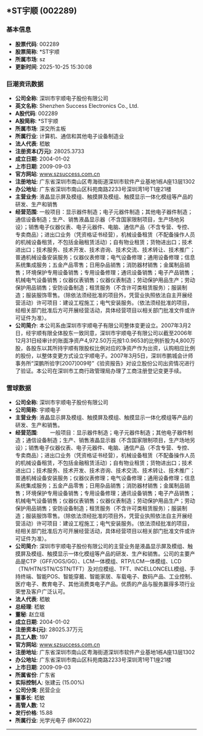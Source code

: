 ## *ST宇顺 (002289)

### 基本信息

- **股票代码**: 002289
- **股票简称**: *ST宇顺
- **所属市场**: sz
- **更新时间**: 2025-10-25 15:30:08

### 巨潮资讯数据

- **公司全称**: 深圳市宇顺电子股份有限公司
- **英文名称**: Shenzhen Success Electronics Co., Ltd.
- **A股代码**: 002289
- **A股简称**: *ST宇顺
- **所属市场**: 深交所主板
- **所属行业**: 计算机、通信和其他电子设备制造业
- **法人代表**: 嵇敏
- **注册资本(万元)**: 28025.3733
- **成立日期**: 2004-01-02
- **上市日期**: 2009-09-03
- **官方网站**: www.szsuccess.com.cn
- **注册地址**: 广东省深圳市南山区粤海街道深圳市软件产业基地1栋A座13层1302
- **办公地址**: 广东省深圳市南山区科苑南路2233号深圳湾1号T1座21楼
- **主营业务**: 液晶显示屏及模组、触摸屏及模组、触摸显示一体化模组等产品的研发、生产和销售
- **经营范围**: 一般项目：显示器件制造；电子元器件制造；其他电子器件制造；通信设备制造；生产、销售液晶显示器（不含国家限制项目，生产场地另设）；销售电子仪器仪表、电子元器件、电脑、通信产品（不含专营、专控、专卖商品）；进出口业务（凭资格证书经营），机械设备租赁（不配备操作人员的机械设备租赁，不包括金融租赁活动）；自有物业租赁；货物进出口；技术进出口；技术服务、技术开发、技术咨询、技术交流、技术转让、技术推广；普通机械设备安装服务；仪器仪表修理；电气设备修理；通用设备修理；信息系统集成服务；五金产品零售；日用杂品销售；消防器材销售；金属制品销售；环境保护专用设备销售；专用设备修理；通讯设备销售；电子产品销售；机械电气设备销售；仪器仪表销售；仪器仪表制造；劳动保护用品生产；劳动保护用品销售；安防设备制造；租赁服务（不含许可类租赁服务）；服装制造；服装服饰零售。（除依法须经批准的项目外，凭营业执照依法自主开展经营活动）许可项目：建设工程施工；电气安装服务。（依法须经批准的项目，经相关部门批准后方可开展经营活动，具体经营项目以相关部门批准文件或许可证件为准）。
- **公司简介**: 本公司系由深圳市宇顺电子有限公司整体变更设立。2007年3月2日，经宇顺有限全体股东一致同意，深圳市宇顺电子有限公司以截至2006年12月31日经审计的账面净资产4,972.50万元按1:0.9653的比例折股为4,800万股，各股东以其所持宇顺有限股权比例对应的净资产作为出资，认购相应比例的股份，以整体变更方式设立宇顺电子。2007年3月5日，深圳市鹏城会计师事务所“深鹏所验字[2007]009号”《验资报告》对设立股份公司出资情况进行了验证。本公司在深圳市工商行政管理局办理了工商注册登记变更手续。

### 雪球数据

- **公司全称**: 深圳市宇顺电子股份有限公司
- **公司简称**: 宇顺电子
- **主营业务**: 液晶显示屏及模组、触摸屏及模组、触摸显示一体化模组等产品的研发、生产和销售。
- **经营范围**: 　　一般项目：显示器件制造；电子元器件制造；其他电子器件制造；通信设备制造；生产、销售液晶显示器（不含国家限制项目，生产场地另设）；销售电子仪器仪表、电子元器件、电脑、通信产品（不含专营、专控、专卖商品）；进出口业务（凭资格证书经营），机械设备租赁（不配备操作人员的机械设备租赁，不包括金融租赁活动）；自有物业租赁；货物进出口；技术进出口；技术服务、技术开发、技术咨询、技术交流、技术转让、技术推广；普通机械设备安装服务；仪器仪表修理；电气设备修理；通用设备修理；信息系统集成服务；五金产品零售；日用杂品销售；消防器材销售；金属制品销售；环境保护专用设备销售；专用设备修理；通讯设备销售；电子产品销售；机械电气设备销售；仪器仪表销售；仪器仪表制造；劳动保护用品生产；劳动保护用品销售；安防设备制造；租赁服务（不含许可类租赁服务）；服装制造；服装服饰零售。（除依法须经批准的项目外，凭营业执照依法自主开展经营活动）许可项目：建设工程施工；电气安装服务。（依法须经批准的项目，经相关部门批准后方可开展经营活动，具体经营项目以相关部门批准文件或许可证件为准）。
- **公司简介**: 深圳市宇顺电子股份有限公司的主营业务是液晶显示屏及模组、触摸屏及模组、触摸显示一体化模组等产品的研发、生产和销售。公司的主要产品是CTP（GFF/OGS/GG）、LCM一体模组、RTP/LCM一体模组、LCD（TN/HTN/STN/CSTN/TFT）及对应模组、TFT、INCELLONCELL模组、手持终端、智能POS、智能穿戴、智能家居、车载电子、数码产品、工业控制、医疗电子、教育电子、其他消费类电子产品。优质的产品与服务赢得多项行业荣誉及客户广泛认可。
- **法人代表**: 嵇敏
- **总经理**: 嵇敏
- **董秘**: 赵立瑶
- **成立日期**: 2004-01-02
- **注册资本(元)**: 28025.37万元
- **员工人数**: 197
- **官方网站**: www.szsuccess.com.cn
- **注册地址**: 广东省深圳市南山区粤海街道深圳市软件产业基地1栋A座13层1302
- **办公地址**: 广东省深圳市南山区科苑南路2233号深圳湾1号T1座21楼
- **上市日期**: 2009-09-03
- **所属省份**: 广东省
- **实际控制人**: 张建云 (15.00%)
- **公司分类**: 民营企业
- **董事长**: 嵇敏
- **高管人数**: 12
- **发行价格**: 15.88
- **所属行业**: 光学光电子 (BK0022)

---